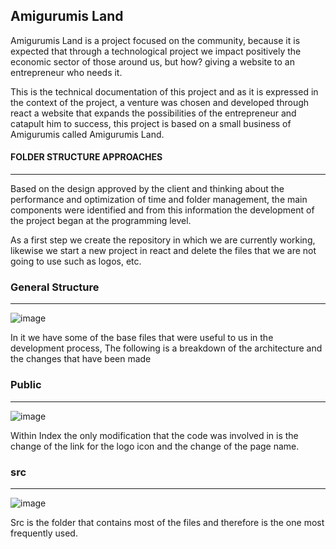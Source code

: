 ## Amigurumis Land

Amigurumis Land is a project focused on the community, because it is expected that through a technological project we impact positively the economic sector of those around us, but how? giving a website to an entrepreneur who needs it.

This is the technical documentation of this project and as it is expressed in the context of the project, a venture was chosen and developed through react a website that expands the possibilities of the entrepreneur and catapult him to success, this project is based on a small business of Amigurumis called Amigurumis Land.

#### FOLDER STRUCTURE APPROACHES
---

Based on the design approved by the client and thinking about the performance and optimization of time and folder management, the main components were identified and from this information the development of the project began at the programming level.

As a first step we create the repository in which we are currently working, likewise we start a new project in react and delete the files that we are not going to use such as logos, etc.

### General Structure
---

![image](https://user-images.githubusercontent.com/114700033/211134847-deeb83cf-2273-4886-b602-fe596f1a51b9.png)

In it we have some of the base files that were useful to us in the development process, The following is a breakdown of the architecture and the changes that have been made

### Public
---

![image](https://user-images.githubusercontent.com/114700033/211134987-d8794b29-d825-4525-85d0-d8e6a7ecd35e.png)

Within Index the only modification that the code was involved in is the change of the link for the logo icon and the change of the page name.

### src
---
![image](https://user-images.githubusercontent.com/114700033/211135095-39d7cb1e-d46d-435b-be92-bb2f4d39f186.png)

Src is the folder that contains most of the files and therefore is the one most frequently used.

